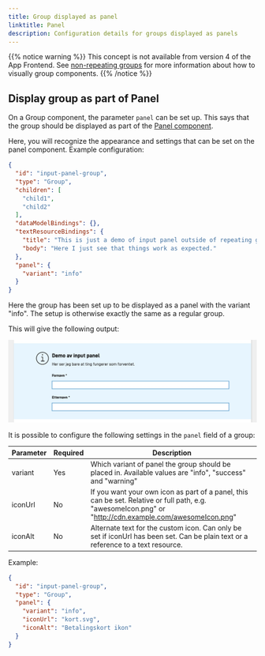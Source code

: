 ```yaml
---
title: Group displayed as panel
linktitle: Panel
description: Configuration details for groups displayed as panels
---
```


{{% notice warning %}}
This concept is not available from version 4 of the App Frontend. See [non-repeating groups](../non-repeating/_index.en.md) for more information about how to visually group components.
{{% /notice %}}

## Display group as part of Panel

On a Group component, the parameter `panel` can be set up.
This says that the group should be displayed as part of the [Panel component](../../../components/panel).

Here, you will recognize the appearance and settings that can be set on the panel component. Example configuration:

```json
{
  "id": "input-panel-group",
  "type": "Group",
  "children": [
    "child1",
    "child2"
  ],
  "dataModelBindings": {},
  "textResourceBindings": {
    "title": "This is just a demo of input panel outside of repeating group",
    "body": "Here I just see that things work as expected."
  },
  "panel": {
    "variant": "info"
  }
}
```

Here the group has been set up to be displayed as a panel with the variant "info". The setup is otherwise exactly the same as a regular group.

This will give the following output:

![Group with panel](input-panel.jpeg "Group with panel")

It is possible to configure the following settings in the `panel` field of a group:

| Parameter      | Required | Description                                                                                                                                                                                |
|----------------|----------|--------------------------------------------------------------------------------------------------------------------------------------------------------------------------------------------|
| variant        | Yes      | Which variant of panel the group should be placed in. Available values are "info", "success" and "warning"                                                                                 |
| iconUrl        | No       | If you want your own icon as part of a panel, this can be set. Relative or full path, e.g. "awesomeIcon.png" or "http://cdn.example.com/awesomeIcon.png"                                   |                                                                                           |
| iconAlt        | No       | Alternate text for the custom icon. Can only be set if iconUrl has been set. Can be plain text or a reference to a text resource.                                                          |

Example:

```json
{
  "id": "input-panel-group",
  "type": "Group",
  "panel": {
    "variant": "info",
    "iconUrl": "kort.svg",
    "iconAlt": "Betalingskort ikon"
  }
}
```
